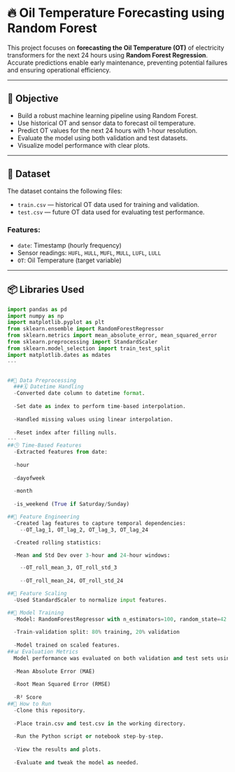 # 🔥 Oil Temperature Forecasting using Random Forest

This project focuses on **forecasting the Oil Temperature (OT)** of electricity transformers for the next 24 hours using **Random Forest Regression**. Accurate predictions enable early maintenance, preventing potential failures and ensuring operational efficiency.

---

## 📌 Objective

- Build a robust machine learning pipeline using Random Forest.
- Use historical OT and sensor data to forecast oil temperature.
- Predict OT values for the next 24 hours with 1-hour resolution.
- Evaluate the model using both validation and test datasets.
- Visualize model performance with clear plots.

---

## 📁 Dataset

The dataset contains the following files:

- `train.csv` — historical OT data used for training and validation.
- `test.csv` — future OT data used for evaluating test performance.

### Features:
- `date`: Timestamp (hourly frequency)
- Sensor readings: `HUFL`, `HULL`, `MUFL`, `MULL`, `LUFL`, `LULL`
- `OT`: Oil Temperature (target variable)

---

## 📦 Libraries Used

```python
import pandas as pd
import numpy as np
import matplotlib.pyplot as plt
from sklearn.ensemble import RandomForestRegressor
from sklearn.metrics import mean_absolute_error, mean_squared_error
from sklearn.preprocessing import StandardScaler
from sklearn.model_selection import train_test_split
import matplotlib.dates as mdates
---


##🧹 Data Preprocessing
  ###🗓 Datetime Handling
  -Converted date column to datetime format.
  
  -Set date as index to perform time-based interpolation.
  
  -Handled missing values using linear interpolation.
  
  -Reset index after filling nulls.
---
##🕒 Time-Based Features
  -Extracted features from date:
  
  -hour
  
  -dayofweek
  
  -month
  
  -is_weekend (True if Saturday/Sunday)

##🧠 Feature Engineering
  -Created lag features to capture temporal dependencies:
    --OT_lag_1, OT_lag_2, OT_lag_3, OT_lag_24

  -Created rolling statistics:

  -Mean and Std Dev over 3-hour and 24-hour windows:

    --OT_roll_mean_3, OT_roll_std_3
    
    --OT_roll_mean_24, OT_roll_std_24

##🔄 Feature Scaling
  -Used StandardScaler to normalize input features.

##🧠 Model Training
  -Model: RandomForestRegressor with n_estimators=100, random_state=42
  
  -Train-validation split: 80% training, 20% validation
  
  -Model trained on scaled features.
##📊 Evaluation Metrics
  Model performance was evaluated on both validation and test sets using:
  
  -Mean Absolute Error (MAE)
  
  -Root Mean Squared Error (RMSE)
  
  -R² Score
##🚀 How to Run
  -Clone this repository.
  
  -Place train.csv and test.csv in the working directory.
  
  -Run the Python script or notebook step-by-step.
  
  -View the results and plots.
  
  -Evaluate and tweak the model as needed.

